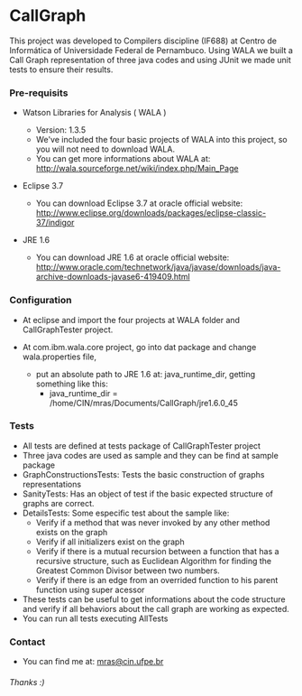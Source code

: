 # CallGraph
This project was developed to Compilers discipline (IF688) at Centro de Informática of Universidade Federal de Pernambuco.
Using WALA we built a Call Graph representation of three java codes and using JUnit we made unit tests to ensure their results.


### Pre-requisits

- Watson Libraries for Analysis ( WALA )
  - Version: 1.3.5
  - We've included the four basic projects of WALA into this project, so you will not need to download WALA.
  - You can get more informations about WALA at: http://wala.sourceforge.net/wiki/index.php/Main_Page
  
- Eclipse 3.7
  - You can download Eclipse 3.7 at oracle official website:     http://www.eclipse.org/downloads/packages/eclipse-classic-37/indigor
  
- JRE 1.6 
  - You can download JRE 1.6 at oracle official website: http://www.oracle.com/technetwork/java/javase/downloads/java-archive-downloads-javase6-419409.html

### Configuration


- At eclipse and import the four projects at WALA folder and CallGraphTester project.
  
- At com.ibm.wala.core project, go into dat package and change wala.properties file, 
  - put an absolute path to JRE 1.6 at: java_runtime_dir, getting something like this:
    -   java_runtime_dir = /home/CIN/mras/Documents/CallGraph/jre1.6.0_45

###  Tests
  - All tests are defined at tests package of CallGraphTester project
  - Three java codes are used as sample and they can be find at sample package
  - GraphConstructionsTests: Tests the basic construction of graphs representations
  - SanityTests: Has an object of test if the basic expected structure of graphs are correct.
  - DetailsTests: Some especific test about the sample like:
    - Verify if a method that was never invoked by any other method exists on the graph
    - Verify if all initializers exist on the graph
    - Verify if there is a mutual recursion between a function that has a recursive structure, such as Euclidean Algorithm for finding the Greatest Common Divisor between two numbers.
    - Verify if there is an edge from an overrided function to his parent function using super acessor
  - These tests can be useful to get informations about the code structure and verify if all behaviors about the call graph are working as expected.
  - You can run all tests executing AllTests

### Contact
  - You can find me at: mras@cin.ufpe.br
  


###### Thanks :)
  
  

